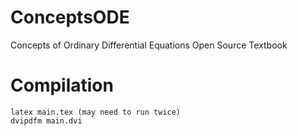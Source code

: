 # ConceptsODE
Concepts of Ordinary Differential Equations Open Source Textbook

# Compilation

    latex main.tex (may need to run twice)
    dvipdfm main.dvi
